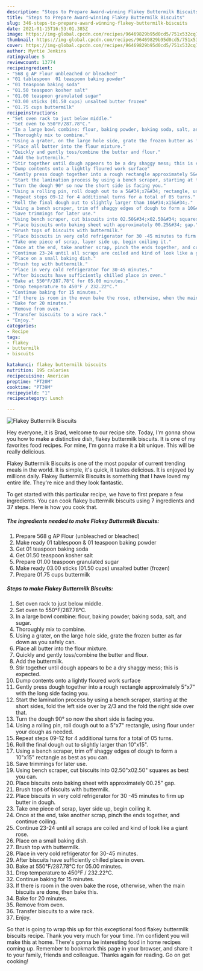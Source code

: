 ```yaml
---
description: "Steps to Prepare Award-winning Flakey Buttermilk Biscuits"
title: "Steps to Prepare Award-winning Flakey Buttermilk Biscuits"
slug: 346-steps-to-prepare-award-winning-flakey-buttermilk-biscuits
date: 2021-01-15T16:53:01.385Z
image: https://img-global.cpcdn.com/recipes/96469829b95d0cd5/751x532cq70/flakey-buttermilk-biscuits-recipe-main-photo.jpg
thumbnail: https://img-global.cpcdn.com/recipes/96469829b95d0cd5/751x532cq70/flakey-buttermilk-biscuits-recipe-main-photo.jpg
cover: https://img-global.cpcdn.com/recipes/96469829b95d0cd5/751x532cq70/flakey-buttermilk-biscuits-recipe-main-photo.jpg
author: Myrtie Jenkins
ratingvalue: 5
reviewcount: 13774
recipeingredient:
- "568 g AP Flour unbleached or bleached"
- "01 tablespoon  01 teaspoon baking powder"
- "01 teaspoon baking soda"
- "01.50 teaspoon kosher salt"
- "01.00 teaspoon granulated sugar"
- "03.00 sticks (01.50 cups) unsalted butter frozen"
- "01.75 cups buttermilk"
recipeinstructions:
- "Set oven rack to just below middle."
- "Set oven to 550°F/287.78°C."
- "In a large bowl combine: flour, baking powder, baking soda, salt, and sugar."
- "Thoroughly mix to combine."
- "Using a grater, on the large hole side, grate the frozen butter as far down as you safely can."
- "Place all butter into the flour mixture."
- "Quickly and gently toss/combine the butter and flour."
- "Add the buttermilk."
- "Stir together until dough appears to be a dry shaggy mess; this is expected."
- "Dump contents onto a lightly floured work surface"
- "Gently press dough together into a rough rectangle approximately 5&#34;x7&#34; with the long side facing you."
- "Start the lamination process by using a bench scraper, starting at the short sides, fold the left side over by 2/3 and the fold the right side over that."
- "Turn the dough 90° so now the short side is facing you."
- "Using a rolling pin, roll dough out to a 5&#34;x7&#34; rectangle, using flour under your dough as needed."
- "Repeat steps 09-12 for 4 additional turns for a total of 05 turns."
- "Roll the final dough out to slightly larger than 10&#34;x15&#34;."
- "Using a bench scraper, trim off shaggy edges of dough to form a 10&#34;x15&#34; rectangle as best as you can."
- "Save trimmings for later use."
- "Using bench scraper, cut biscuits into 02.50&#34;x02.50&#34; squares as best you can."
- "Place biscuits onto baking sheet with approximately 00.25&#34; gap."
- "Brush tops of biscuits with buttermilk."
- "Place biscuits in very cold refrigerator for 30 -45 minutes to firm up butter in dough."
- "Take one piece of scrap, layer side up, begin coiling it."
- "Once at the end, take another scrap, pinch the ends together, and continue coiling."
- "Continue 23-24 until all scraps are coiled and kind of look like a giant rose."
- "Place on a small baking dish."
- "Brush top with buttermilk."
- "Place in very cold refrigerator for 30-45 minutes."
- "After biscuits have sufficiently chilled place in oven."
- "Bake at 550°F/287.78°C for 05.00 minutes."
- "Drop temperature to 450°F / 232.22°C."
- "Continue baking for 15 minutes."
- "If there is room in the oven bake the rose, otherwise, when the main biscuits are done, then bake this."
- "Bake for 20 minutes."
- "Remove from oven."
- "Transfer biscuits to a wire rack."
- "Enjoy."
categories:
- Recipe
tags:
- flakey
- buttermilk
- biscuits

katakunci: flakey buttermilk biscuits 
nutrition: 195 calories
recipecuisine: American
preptime: "PT20M"
cooktime: "PT39M"
recipeyield: "1"
recipecategory: Lunch

---
```



![Flakey Buttermilk Biscuits](https://img-global.cpcdn.com/recipes/96469829b95d0cd5/751x532cq70/flakey-buttermilk-biscuits-recipe-main-photo.jpg)

Hey everyone, it is Brad, welcome to our recipe site. Today, I'm gonna show you how to make a distinctive dish, flakey buttermilk biscuits. It is one of my favorites food recipes. For mine, I'm gonna make it a bit unique. This will be really delicious.

Flakey Buttermilk Biscuits is one of the most popular of current trending meals in the world. It is simple, it's quick, it tastes delicious. It is enjoyed by millions daily. Flakey Buttermilk Biscuits is something that I have loved my entire life. They're nice and they look fantastic.




To get started with this particular recipe, we have to first prepare a few ingredients. You can cook flakey buttermilk biscuits using 7 ingredients and 37 steps. Here is how you cook that.

<!--inarticleads1-->

##### The ingredients needed to make Flakey Buttermilk Biscuits:

1. Prepare 568 g AP Flour (unbleached or bleached)
1. Make ready 01 tablespoon &amp; 01 teaspoon baking powder
1. Get 01 teaspoon baking soda
1. Get 01.50 teaspoon kosher salt
1. Prepare 01.00 teaspoon granulated sugar
1. Make ready 03.00 sticks (01.50 cups) unsalted butter (frozen)
1. Prepare 01.75 cups buttermilk




<!--inarticleads2-->

##### Steps to make Flakey Buttermilk Biscuits:

1. Set oven rack to just below middle.
1. Set oven to 550°F/287.78°C.
1. In a large bowl combine: flour, baking powder, baking soda, salt, and sugar.
1. Thoroughly mix to combine.
1. Using a grater, on the large hole side, grate the frozen butter as far down as you safely can.
1. Place all butter into the flour mixture.
1. Quickly and gently toss/combine the butter and flour.
1. Add the buttermilk.
1. Stir together until dough appears to be a dry shaggy mess; this is expected.
1. Dump contents onto a lightly floured work surface
1. Gently press dough together into a rough rectangle approximately 5&#34;x7&#34; with the long side facing you.
1. Start the lamination process by using a bench scraper, starting at the short sides, fold the left side over by 2/3 and the fold the right side over that.
1. Turn the dough 90° so now the short side is facing you.
1. Using a rolling pin, roll dough out to a 5&#34;x7&#34; rectangle, using flour under your dough as needed.
1. Repeat steps 09-12 for 4 additional turns for a total of 05 turns.
1. Roll the final dough out to slightly larger than 10&#34;x15&#34;.
1. Using a bench scraper, trim off shaggy edges of dough to form a 10&#34;x15&#34; rectangle as best as you can.
1. Save trimmings for later use.
1. Using bench scraper, cut biscuits into 02.50&#34;x02.50&#34; squares as best you can.
1. Place biscuits onto baking sheet with approximately 00.25&#34; gap.
1. Brush tops of biscuits with buttermilk.
1. Place biscuits in very cold refrigerator for 30 -45 minutes to firm up butter in dough.
1. Take one piece of scrap, layer side up, begin coiling it.
1. Once at the end, take another scrap, pinch the ends together, and continue coiling.
1. Continue 23-24 until all scraps are coiled and kind of look like a giant rose.
1. Place on a small baking dish.
1. Brush top with buttermilk.
1. Place in very cold refrigerator for 30-45 minutes.
1. After biscuits have sufficiently chilled place in oven.
1. Bake at 550°F/287.78°C for 05.00 minutes.
1. Drop temperature to 450°F / 232.22°C.
1. Continue baking for 15 minutes.
1. If there is room in the oven bake the rose, otherwise, when the main biscuits are done, then bake this.
1. Bake for 20 minutes.
1. Remove from oven.
1. Transfer biscuits to a wire rack.
1. Enjoy.




So that is going to wrap this up for this exceptional food flakey buttermilk biscuits recipe. Thank you very much for your time. I'm confident you will make this at home. There's gonna be interesting food in home recipes coming up. Remember to bookmark this page in your browser, and share it to your family, friends and colleague. Thanks again for reading. Go on get cooking!
